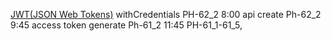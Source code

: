 [JWT(JSON Web Tokens)](https://jwt.io/introduction)
withCredentials PH-62_2 8:00
api create Ph-62_2 9:45
access token generate Ph-61_2 11:45
PH-61_1-61_5,  

